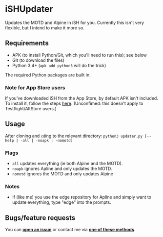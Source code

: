 # iSHUpdater
Updates the MOTD and Alpine in iSH for you. Currently this isn't very flexible, but I intend to make it more so.

## Requirements 
- APK (to install Python/Git, which you'll need to run this); see below
- Git (to download the files)
- Python 3.4+ (`apk add python3` will do the trick)

The required Python packages are built in.

### Note for App Store users
If you've downloaded iSH from the App Store, by default APK isn't included. To install it, follow the steps [here](https://github.com/ish-app/ish/wiki/Installing-apk-on-the-App-Store-Version). (Unconfimed: this doesn't apply to Testflight/AltStore users.)

## Usage
After cloning and `cd`ing to the relevant directory:
`python3 updater.py [--help | -all | -noapk | -nomotd]`

### Flags
- `all` updates everything (ie both Alpine and the MOTD).
- `noapk` ignores Apline and only updates the MOTD.
- `nomotd` ignores the MOTD and only updates Alpine

### Notes
- If (like me) you use the edge repository for Apline and simply want to update everything, type "edge" into the prompts.

## Bugs/feature requests
You can [**open an issue**](https://github.com/rexogamer/ishupdater/issues/new) or contact me via [**one of these methods**](https://github.com/Rexogamer/rexogamer/blob/master/README.md#contacting-me).
